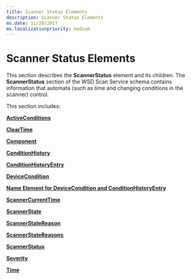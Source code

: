 ```yaml
---
title: Scanner Status Elements
description: Scanner Status Elements
ms.date: 11/28/2017
ms.localizationpriority: medium
---
```


# Scanner Status Elements


This section describes the **ScannerStatus** element and its children. The **ScannerStatus** section of the WSD Scan Service schema contains information that automata (such as time and changing conditions in the scanner) control.

This section includes:

[**ActiveConditions**](activeconditions.md)

[**ClearTime**](cleartime.md)

[**Component**](component.md)

[**ConditionHistory**](conditionhistory.md)

[**ConditionHistoryEntry**](conditionhistoryentry.md)

[**DeviceCondition**](devicecondition.md)

[**Name Element for DeviceCondition and ConditionHistoryEntry**](name-element-for-devicecondition-and-conditionhistoryentry.md)

[**ScannerCurrentTime**](scannercurrenttime.md)

[**ScannerState**](scannerstate.md)

[**ScannerStateReason**](scannerstatereason.md)

[**ScannerStateReasons**](scannerstatereasons.md)

[**ScannerStatus**](scannerstatus.md)

[**Severity**](severity.md)

[**Time**](time.md)

 

 






